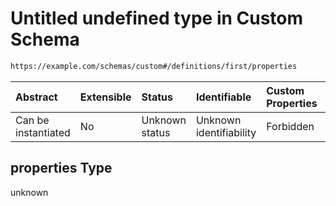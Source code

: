 # Untitled undefined type in Custom Schema

```txt
https://example.com/schemas/custom#/definitions/first/properties
```



| Abstract            | Extensible | Status         | Identifiable            | Custom Properties | Additional Properties | Access Restrictions | Defined In                                                                            |
| :------------------ | :--------- | :------------- | :---------------------- | :---------------- | :-------------------- | :------------------ | :------------------------------------------------------------------------------------ |
| Can be instantiated | No         | Unknown status | Unknown identifiability | Forbidden         | Allowed               | none                | [custom.schema.json*](../generated-schemas/custom.schema.json "open original schema") |

## properties Type

unknown
